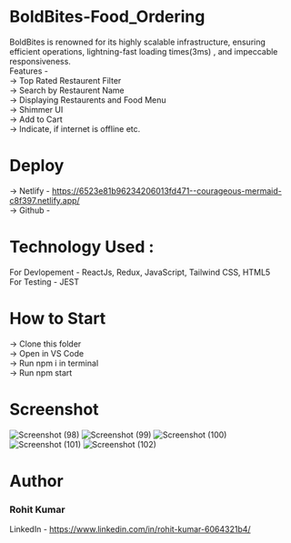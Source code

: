 # BoldBites-Food_Ordering
BoldBites is renowned for its highly scalable infrastructure, ensuring efficient operations, lightning-fast loading times(3ms) , and impeccable responsiveness. <br>
Features - <br>
-> Top Rated Restaurent Filter <br>
-> Search by Restaurent Name <br>
-> Displaying Restaurents and Food Menu <br>
-> Shimmer UI <br>
-> Add to Cart <br>
-> Indicate, if internet is offline etc.

# Deploy
-> Netlify - https://6523e81b96234206013fd471--courageous-mermaid-c8f397.netlify.app/ <br>
-> Github - 

# Technology Used :
For Devlopement - ReactJs, Redux, JavaScript, Tailwind CSS, HTML5 <br/>
For Testing - JEST

# How to Start
-> Clone this folder <br>
-> Open in VS Code <br>
-> Run npm i in terminal <br>
-> Run npm start <br>

# Screenshot
![Screenshot (98)](https://github.com/rohitku841301/BoldBites-Food_Ordering/assets/82030678/21935a0a-f627-4c82-bf22-18a9cb4ecee3)
![Screenshot (99)](https://github.com/rohitku841301/BoldBites-Food_Ordering/assets/82030678/55461d6a-467e-4ea3-847d-fe3341993709)
![Screenshot (100)](https://github.com/rohitku841301/BoldBites-Food_Ordering/assets/82030678/2a50cd5b-a0de-41a7-acf3-2360fcc1ea00)
![Screenshot (101)](https://github.com/rohitku841301/BoldBites-Food_Ordering/assets/82030678/8f4568a5-a839-48d5-9332-301f391276cc)
![Screenshot (102)](https://github.com/rohitku841301/BoldBites-Food_Ordering/assets/82030678/6ec80997-54d1-419c-9a29-9dc3ba1b3746)

# Author
### Rohit Kumar
LinkedIn - https://www.linkedin.com/in/rohit-kumar-6064321b4/
